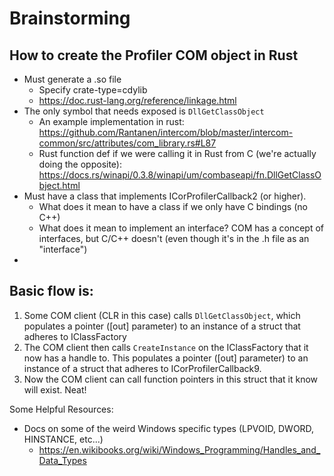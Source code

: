 # Brainstorming

## How to create the Profiler COM object in Rust
- Must generate a .so file
  - Specify crate-type=cdylib
  - https://doc.rust-lang.org/reference/linkage.html
- The only symbol that needs exposed is `DllGetClassObject`
  - An example implementation in rust: https://github.com/Rantanen/intercom/blob/master/intercom-common/src/attributes/com_library.rs#L87
  - Rust function def if we were calling it in Rust from C (we're actually doing the opposite): https://docs.rs/winapi/0.3.8/winapi/um/combaseapi/fn.DllGetClassObject.html
- Must have a class that implements ICorProfilerCallback2 (or higher).
  - What does it mean to have a class if we only have C bindings (no C++)
  - What does it mean to implement an interface? COM has a concept of interfaces, but C/C++ doesn't (even though it's in the .h file as an "interface")
- 

## Basic flow is:
1. Some COM client (CLR in this case) calls `DllGetClassObject`, which populates a pointer ([out] parameter) to an instance of a struct that adheres to IClassFactory
2. The COM client then calls `CreateInstance` on the IClassFactory that it now has a handle to. This populates a pointer ([out] parameter) to an instance of a struct that adheres to ICorProfilerCallback9.
3. Now the COM client can call function pointers in this struct that it know will exist. Neat!

Some Helpful Resources:
- Docs on some of the weird Windows specific types (LPVOID, DWORD, HINSTANCE, etc...)
  - https://en.wikibooks.org/wiki/Windows_Programming/Handles_and_Data_Types